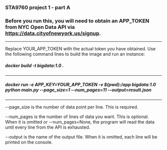 ### STA9760 project 1 - part A

### Before you run this, you will need to obtain an APP_TOKEN from NYC Open Data API via https://data.cityofnewyork.us/signup.
-----------------------------------------------------------------------------------------------------------------------------

Replace YOUR_APP_TOKEN with the actual token you have obtained.
Use the following command lines to build the image and run an instance:

##### docker build -t bigdata:1.0 .
-----------------------------------------------------------------------------------------------------------------------------
##### docker run -e APP_KEY=YOUR_APP_TOKEN -v $(pwd):/app bigdata:1.0 python main.py --page_size=1 --num_pages=11 --output=result.json
-----------------------------------------------------------------------------------------------------------------------------

--page_size is the number of data point per line. This is required. 

--num_pages is the number of lines of data you want. This is optional. When it is omitted or --num_pages=None, the program will read the data until every line from the API is exhausted.

--output is the name of the output file. When it is omitted, each line will be printed on the console.
